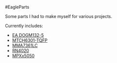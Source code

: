#EagleParts

Some parts I had to make myself for various projects.

Currently includes:
- [EA DOGM132-5](http://www.lcd-module.com/products/dog.html)
- [MTCH6301-TQFP](http://www.microchip.com/wwwproducts/Devices.aspx?dDocName=en559101)
- [MMA7361LC](http://www.freescale.com/webapp/sps/site/prod_summary.jsp?code=MMA7361LC)
- [RN4020](http://www.microchip.com/wwwproducts/Devices.aspx?product=RN4020)
- [MPXx5050](http://www.freescale.com/webapp/sps/site/prod_summary.jsp?code=MPXx5050)
